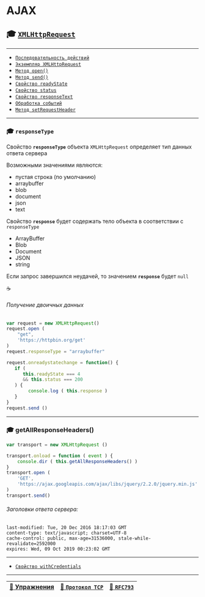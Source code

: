 # AJAX

## :mortar_board: [`XMLHttpRequest`](XMLHttpRequest)

***

* [`Последовательность действий`](XMLHttpRequest-steps)
* [`Экземпляр XMLHttpRequest`](XMLHttpRequest-content)
* [`Метод open()`](XMLHttpRequest-open)
* [`Метод send()`](XMLHttpRequest-send)
* [`Свойство readyState`](XMLHttpRequest-readyState)
* [`Свойство status`](XMLHttpRequest-status)
* [`Свойство responseText`](XMLHttpRequest-responseText)
* [`Обработка событий`](XMLHttpRequest-events)
* [`Метод setRequestHeader`](XMLHttpRequest-setRequestHeader)

***

<a name="responseType"></a>

### :mortar_board: `responseType`

Свойство **`responseType`** объекта `XMLHttpRequest` определяет тип данных ответа сервера

Возможными значениями являются:

* пустая строка (по умолчанию)
* arraybuffer
* blob
* document
* json
* text

Свойство **`response`** будет содержать тело объекта в соответствии с `responseType`

* ArrayBuffer
* Blob
* Document
* JSON
* string

Если запрос завершился неудачей, то значением **`response`** будет `null`

:coffee:

###### Получение двоичных данных

```javascript
var request = new XMLHttpRequest()
request.open (
    "get",
    'https://httpbin.org/get'
)
request.responseType = "arraybuffer"

request.onreadystatechange = function() {
   if (
      this.readyState === 4
      && this.status === 200 
   ) {
        console.log ( this.response )
   }
}
request.send ()
```

***

<a name="getAllResponseHeaders"></a>

### :mortar_board: getAllResponseHeaders()

```javascript
var transport = new XMLHttpRequest ()

transport.onload = function ( event ) {
    console.dir ( this.getAllResponseHeaders() )
}
transport.open ( 
    'GET', 
    'https://ajax.googleapis.com/ajax/libs/jquery/2.2.0/jquery.min.js'
)
transport.send()
```

###### Заголовки ответа сервера:

```console
last-modified: Tue, 20 Dec 2016 18:17:03 GMT
content-type: text/javascript; charset=UTF-8
cache-control: public, max-age=31536000, stale-while-revalidate=2592000
expires: Wed, 09 Oct 2019 00:23:02 GMT
```

***

* [`Свойство withCredentials`](XMLHttpRequest-withCredentials)

***

| [:briefcase: Упражнения](https://docs.google.com/forms/d/e/1FAIpQLSdA3JwhlOTXdZxCO3y1MdLe-pe-cynNVGeboy7IV0aWHliGHA/viewform) | [:link: `Протокол TCP`](https://xakep.ru/2002/04/11/14943/) | [:link: **`RFC793`**](https://www.lissyara.su/doc/rfc/rfc793/) |
|-|-|-|